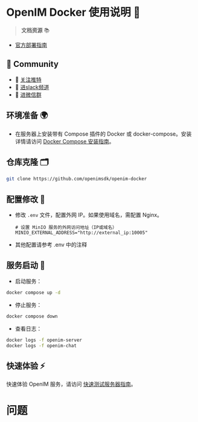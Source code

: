 # OpenIM Docker 使用说明 📘

> **文档资源** 📚

+ [官方部署指南](https://docs.openim.io/guides/gettingstarted/dockercompose)

## :busts_in_silhouette: Community

+ 💬 [关注推特](https://twitter.com/founder_im63606)
+ 🚀 [进slack频道](https://join.slack.com/t/openimsdk/shared_invite/zt-22720d66b-o_FvKxMTGXtcnnnHiMqe9Q)
+ :eyes: [进微信群](https://openim-1253691595.cos.ap-nanjing.myqcloud.com/WechatIMG20.jpeg)

## 环境准备 🌍

- 在服务器上安装带有 Compose 插件的 Docker 或 docker-compose。安装详情请访问 [Docker Compose 安装指南](https://docs.docker.com/compose/install/linux/)。

## 仓库克隆 🗂️

```bash
git clone https://github.com/openimsdk/openim-docker
```

## 配置修改 🔧

- 修改 `.env` 文件，配置外网 IP。如果使用域名，需配置 Nginx。

  ```plaintext
  # 设置 MinIO 服务的外网访问地址（IP或域名）
  MINIO_EXTERNAL_ADDRESS="http://external_ip:10005" 
  ```

- 其他配置请参考 .env 中的注释

## 服务启动 🚀

- 启动服务：
```bash
docker compose up -d
```

- 停止服务：
```bash
docker compose down
```

- 查看日志：
```bash
docker logs -f openim-server
docker logs -f openim-chat
```

## 快速体验 ⚡

快速体验 OpenIM 服务，请访问 [快速测试服务器指南](https://docs.openim.io/guides/gettingStarted/quickTestServer)。


# 问题 
```

```